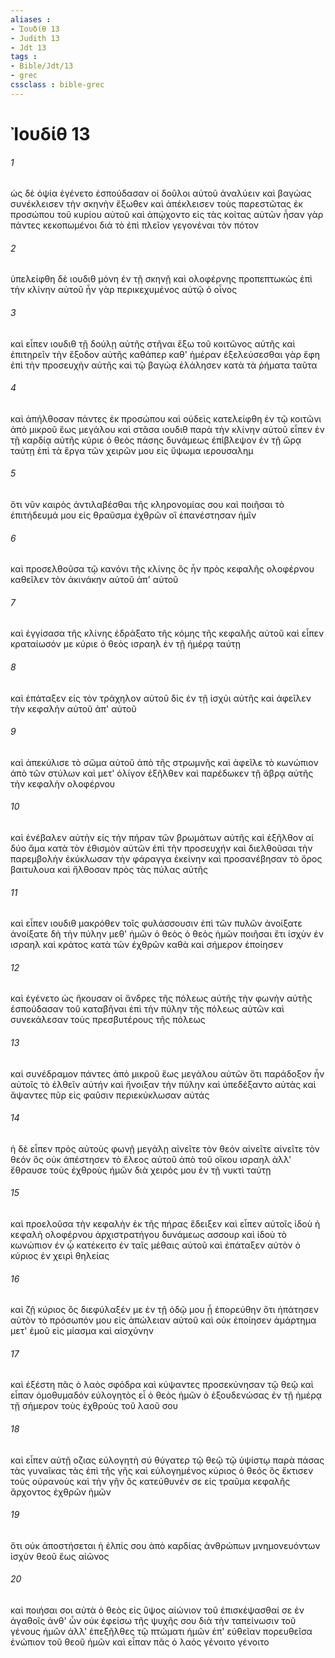```yaml
---
aliases : 
- Ἰουδίθ 13
- Judith 13
- Jdt 13
tags : 
- Bible/Jdt/13
- grec
cssclass : bible-grec
---
```


# Ἰουδίθ 13

###### 1
ὡς δὲ ὀψία ἐγένετο ἐσπούδασαν οἱ δοῦλοι αὐτοῦ ἀναλύειν καὶ βαγώας συνέκλεισεν τὴν σκηνὴν ἔξωθεν καὶ ἀπέκλεισεν τοὺς παρεστῶτας ἐκ προσώπου τοῦ κυρίου αὐτοῦ καὶ ἀπῴχοντο εἰς τὰς κοίτας αὐτῶν ἦσαν γὰρ πάντες κεκοπωμένοι διὰ τὸ ἐπὶ πλεῖον γεγονέναι τὸν πότον
###### 2
ὑπελείφθη δὲ ιουδιθ μόνη ἐν τῇ σκηνῇ καὶ ολοφέρνης προπεπτωκὼς ἐπὶ τὴν κλίνην αὐτοῦ ἦν γὰρ περικεχυμένος αὐτῷ ὁ οἶνος
###### 3
καὶ εἶπεν ιουδιθ τῇ δούλῃ αὐτῆς στῆναι ἔξω τοῦ κοιτῶνος αὐτῆς καὶ ἐπιτηρεῖν τὴν ἔξοδον αὐτῆς καθάπερ καθ' ἡμέραν ἐξελεύσεσθαι γὰρ ἔφη ἐπὶ τὴν προσευχὴν αὐτῆς καὶ τῷ βαγώᾳ ἐλάλησεν κατὰ τὰ ῥήματα ταῦτα
###### 4
καὶ ἀπήλθοσαν πάντες ἐκ προσώπου καὶ οὐδεὶς κατελείφθη ἐν τῷ κοιτῶνι ἀπὸ μικροῦ ἕως μεγάλου καὶ στᾶσα ιουδιθ παρὰ τὴν κλίνην αὐτοῦ εἶπεν ἐν τῇ καρδίᾳ αὐτῆς κύριε ὁ θεὸς πάσης δυνάμεως ἐπίβλεψον ἐν τῇ ὥρᾳ ταύτῃ ἐπὶ τὰ ἔργα τῶν χειρῶν μου εἰς ὕψωμα ιερουσαλημ
###### 5
ὅτι νῦν καιρὸς ἀντιλαβέσθαι τῆς κληρονομίας σου καὶ ποιῆσαι τὸ ἐπιτήδευμά μου εἰς θραῦσμα ἐχθρῶν οἳ ἐπανέστησαν ἡμῖν
###### 6
καὶ προσελθοῦσα τῷ κανόνι τῆς κλίνης ὃς ἦν πρὸς κεφαλῆς ολοφέρνου καθεῖλεν τὸν ἀκινάκην αὐτοῦ ἀπ' αὐτοῦ
###### 7
καὶ ἐγγίσασα τῆς κλίνης ἐδράξατο τῆς κόμης τῆς κεφαλῆς αὐτοῦ καὶ εἶπεν κραταίωσόν με κύριε ὁ θεὸς ισραηλ ἐν τῇ ἡμέρᾳ ταύτῃ
###### 8
καὶ ἐπάταξεν εἰς τὸν τράχηλον αὐτοῦ δὶς ἐν τῇ ἰσχύι αὐτῆς καὶ ἀφεῖλεν τὴν κεφαλὴν αὐτοῦ ἀπ' αὐτοῦ
###### 9
καὶ ἀπεκύλισε τὸ σῶμα αὐτοῦ ἀπὸ τῆς στρωμνῆς καὶ ἀφεῖλε τὸ κωνώπιον ἀπὸ τῶν στύλων καὶ μετ' ὀλίγον ἐξῆλθεν καὶ παρέδωκεν τῇ ἅβρᾳ αὐτῆς τὴν κεφαλὴν ολοφέρνου
###### 10
καὶ ἐνέβαλεν αὐτὴν εἰς τὴν πήραν τῶν βρωμάτων αὐτῆς καὶ ἐξῆλθον αἱ δύο ἅμα κατὰ τὸν ἐθισμὸν αὐτῶν ἐπὶ τὴν προσευχήν καὶ διελθοῦσαι τὴν παρεμβολὴν ἐκύκλωσαν τὴν φάραγγα ἐκείνην καὶ προσανέβησαν τὸ ὄρος βαιτυλουα καὶ ἤλθοσαν πρὸς τὰς πύλας αὐτῆς
###### 11
καὶ εἶπεν ιουδιθ μακρόθεν τοῖς φυλάσσουσιν ἐπὶ τῶν πυλῶν ἀνοίξατε ἀνοίξατε δὴ τὴν πύλην μεθ' ἡμῶν ὁ θεὸς ὁ θεὸς ἡμῶν ποιῆσαι ἔτι ἰσχὺν ἐν ισραηλ καὶ κράτος κατὰ τῶν ἐχθρῶν καθὰ καὶ σήμερον ἐποίησεν
###### 12
καὶ ἐγένετο ὡς ἤκουσαν οἱ ἄνδρες τῆς πόλεως αὐτῆς τὴν φωνὴν αὐτῆς ἐσπούδασαν τοῦ καταβῆναι ἐπὶ τὴν πύλην τῆς πόλεως αὐτῶν καὶ συνεκάλεσαν τοὺς πρεσβυτέρους τῆς πόλεως
###### 13
καὶ συνέδραμον πάντες ἀπὸ μικροῦ ἕως μεγάλου αὐτῶν ὅτι παράδοξον ἦν αὐτοῖς τὸ ἐλθεῖν αὐτήν καὶ ἤνοιξαν τὴν πύλην καὶ ὑπεδέξαντο αὐτὰς καὶ ἅψαντες πῦρ εἰς φαῦσιν περιεκύκλωσαν αὐτάς
###### 14
ἡ δὲ εἶπεν πρὸς αὐτοὺς φωνῇ μεγάλῃ αἰνεῖτε τὸν θεόν αἰνεῖτε αἰνεῖτε τὸν θεόν ὃς οὐκ ἀπέστησεν τὸ ἔλεος αὐτοῦ ἀπὸ τοῦ οἴκου ισραηλ ἀλλ' ἔθραυσε τοὺς ἐχθροὺς ἡμῶν διὰ χειρός μου ἐν τῇ νυκτὶ ταύτῃ
###### 15
καὶ προελοῦσα τὴν κεφαλὴν ἐκ τῆς πήρας ἔδειξεν καὶ εἶπεν αὐτοῖς ἰδοὺ ἡ κεφαλὴ ολοφέρνου ἀρχιστρατήγου δυνάμεως ασσουρ καὶ ἰδοὺ τὸ κωνώπιον ἐν ᾧ κατέκειτο ἐν ταῖς μέθαις αὐτοῦ καὶ ἐπάταξεν αὐτὸν ὁ κύριος ἐν χειρὶ θηλείας
###### 16
καὶ ζῇ κύριος ὃς διεφύλαξέν με ἐν τῇ ὁδῷ μου ᾗ ἐπορεύθην ὅτι ἠπάτησεν αὐτὸν τὸ πρόσωπόν μου εἰς ἀπώλειαν αὐτοῦ καὶ οὐκ ἐποίησεν ἁμάρτημα μετ' ἐμοῦ εἰς μίασμα καὶ αἰσχύνην
###### 17
καὶ ἐξέστη πᾶς ὁ λαὸς σφόδρα καὶ κύψαντες προσεκύνησαν τῷ θεῷ καὶ εἶπαν ὁμοθυμαδόν εὐλογητὸς εἶ ὁ θεὸς ἡμῶν ὁ ἐξουδενώσας ἐν τῇ ἡμέρᾳ τῇ σήμερον τοὺς ἐχθροὺς τοῦ λαοῦ σου
###### 18
καὶ εἶπεν αὐτῇ οζιας εὐλογητὴ σύ θύγατερ τῷ θεῷ τῷ ὑψίστῳ παρὰ πάσας τὰς γυναῖκας τὰς ἐπὶ τῆς γῆς καὶ εὐλογημένος κύριος ὁ θεός ὃς ἔκτισεν τοὺς οὐρανοὺς καὶ τὴν γῆν ὃς κατεύθυνέν σε εἰς τραῦμα κεφαλῆς ἄρχοντος ἐχθρῶν ἡμῶν
###### 19
ὅτι οὐκ ἀποστήσεται ἡ ἐλπίς σου ἀπὸ καρδίας ἀνθρώπων μνημονευόντων ἰσχὺν θεοῦ ἕως αἰῶνος
###### 20
καὶ ποιήσαι σοι αὐτὰ ὁ θεὸς εἰς ὕψος αἰώνιον τοῦ ἐπισκέψασθαί σε ἐν ἀγαθοῖς ἀνθ' ὧν οὐκ ἐφείσω τῆς ψυχῆς σου διὰ τὴν ταπείνωσιν τοῦ γένους ἡμῶν ἀλλ' ἐπεξῆλθες τῷ πτώματι ἡμῶν ἐπ' εὐθεῖαν πορευθεῖσα ἐνώπιον τοῦ θεοῦ ἡμῶν καὶ εἶπαν πᾶς ὁ λαός γένοιτο γένοιτο
